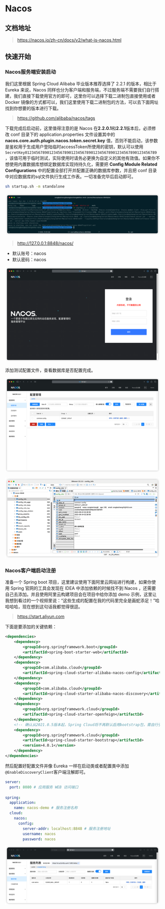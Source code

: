 # Nacos
## 文档地址
> https://nacos.io/zh-cn/docs/v2/what-is-nacos.html

## 快速开始
### Nacos服务端安装启动
我们这里根据 Spring Cloud Alibaba 毕业版本推荐选择了 2.2.1 的版本，相比于 Eureka 来说，Nacos 同样也分为客户端和服务端，不过服务端不需要我们自行搭建，我们直接下载使用官方的即可，这里你可以选择下载二进制包直接使用或者 Docker 镜像的方式都可以，我们这里使用下载二进制包的方法，可以去下面网址找到你想要的版本进行下载。

> https://github.com/alibaba/nacos/tags

下载完成后启动前，这里值得注意的是 Nacos 在**2.2.0.1**和**2.2.1**版本后，必须修改 conf 目录下的 application.properties 文件设置其中的 **nacos.core.auth.plugin.nacos.token.secret.key** 值，否则不能启动，该参数是鉴权用于生成用户登陆临时accessToken所使用的密钥，默认可以使用```SecretKey012345678901234567890123456789012345678901234567890123456789```，该值可用于临时测试，实际使用时请务必更换为自定义的其他有效值。如果你不想使用内置数据库想绑定数据库实现持持久化，需要把 **Config Module Related Configurations** 中的配置全部打开并配置正确的数据库参数，并且把 conf 目录中对应数据库的sql文件执行生成工作表。一切准备完毕后启动即可。

```sh
sh startup.sh -m standalone
```

![Nacos 单机启动](/assets/images/study/backend/java/spring-cloud-alibaba/nocas/nacos-startup-standalone.png "Nacos 单机启动")

> http://127.0.0.1:8848/nacos/
- 默认账号：nacos
- 默认密码：nacos

![Nacos 登录界面](/assets/images/study/backend/java/spring-cloud-alibaba/nocas/nacos-login.png "Nacos 登录界面")

添加测试配置文件，查看数据库是否配置完成。

![Nacos 配置列表](/assets/images/study/backend/java/spring-cloud-alibaba/nocas/nacos-home.png "Nacos 配置列表")

![Nacos MySQL](/assets/images/study/backend/java/spring-cloud-alibaba/nocas/nacos-mysql.png "数据库是否配置生效")

### Nacos客户端启动注册
准备一个 Spring boot 项目，这里建议使用下面阿里云网站进行构建，如果你使用 Spring 官网的工具会发现在 IDEA 中添加依赖的时候找不到 Nacos ，还需要自己去添加。并且使用阿里云构建项目会在项目中给你添加 demo 示例，这里让我想到看过的一个视频里说：“这些生成的配置在我的代码里完全是画蛇添足！”哈哈哈哈，现在想到这句话我都觉得很逗。

> https://start.aliyun.com

下面是要添加的关键依赖：

```xml
<dependencies>
    <dependency>
        <groupId>org.springframework.boot</groupId>
        <artifactId>spring-boot-starter-web</artifactId>
    </dependency>
    <dependency>
        <groupId>com.alibaba.cloud</groupId>
        <artifactId>spring-cloud-starter-alibaba-nacos-config</artifactId>
    </dependency>
    <dependency>
        <groupId>com.alibaba.cloud</groupId>
        <artifactId>spring-cloud-starter-alibaba-nacos-discovery</artifactId>
    </dependency>
    <dependency>
        <groupId>org.springframework.cloud</groupId>
        <artifactId>spring-cloud-starter-openfeign</artifactId>
    </dependency>
    <!-- 确认从2021.0.5版本起，Spring Cloud将不再默认启用bootstrap包，需自行引入 -->
    <dependency>
        <groupId>org.springframework.cloud</groupId>
        <artifactId>spring-cloud-starter-bootstrap</artifactId>
        <version>4.0.1</version>
    </dependency>
</dependencies>
```

然后配置好配置文件并像 Eureka 一样在启动类或者配置类中添加```@EnableDiscoveryClient```客户端注解即可。

```yaml
server:
  port: 8080 # 应用服务 WEB 访问端口

spring:
  application:
    name: nacos-demo # 服务注册名称
  cloud:
    nacos:
      config:
        server-addr: localhost:8848 # 服务注册地址
        username: nacos
        password: nacos
```
![Nacos 登录界面](/assets/images/study/backend/java/spring-cloud-alibaba/nocas/nacos-server-list.png "服务注册成功")
